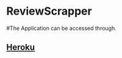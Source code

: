 # ReviewScrapper

#The Application can be accessed through.
## [Heroku](https://agile-everglades-57034.herokuapp.com/)
